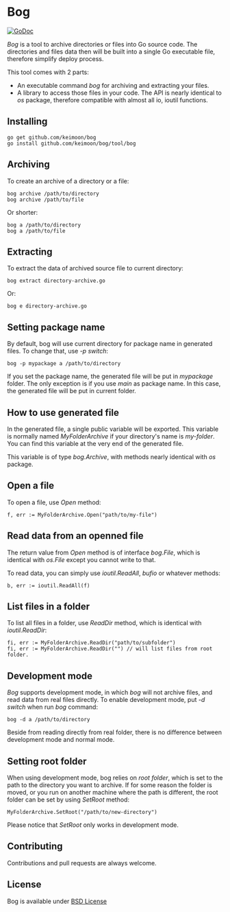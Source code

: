 # Bog

[![GoDoc](https://godoc.org/github.com/keimoon/bog?status.png)](http://godoc.org/github.com/keimoon/bog)

_Bog_ is a tool to archive directories or files into Go source code.
The directories and files data then will be built into a single Go executable
file, therefore simplify deploy process.

This tool comes with 2 parts:

* An executable command _bog_ for archiving and extracting your files.
* A library to access those files in your code. The API is nearly
  identical to _os_ package, therefore compatible with almost all io, ioutil
  functions.

## Installing

```
go get github.com/keimoon/bog
go install github.com/keimoon/bog/tool/bog
```

## Archiving

To create an archive of a directory or a file:

```
bog archive /path/to/directory
bog archive /path/to/file
```

Or shorter:

```
bog a /path/to/directory
bog a /path/to/file
```

## Extracting

To extract the data of archived source file to current directory:

```
bog extract directory-archive.go
```

Or:

```
bog e directory-archive.go
```

## Setting package name

By default, bog will use current directory for package name in generated files. To change that, use _-p switch_:

```
bog -p mypackage a /path/to/directory
```

If you set the package name, the generated file will be put in _mypackage_ folder. The only exception is if you use _main_ as package name. In this case, the generated file will be put in current folder.

## How to use generated file

In the generated file, a single public variable will be exported. This variable is normally named _MyFolderArchive_ if your directory's name is _my-folder_. You can find this variable at the very end of the generated file.

This variable is of type _bog.Archive_, with methods nearly identical with _os_ package.

## Open a file

To open a file, use _Open_ method:

```
f, err := MyFolderArchive.Open("path/to/my-file")
```

## Read data from an openned file

The return value from _Open_ method is of interface _bog.File_, which is identical with _os.File_ except you cannot write to that.

To read data, you can simply use _ioutil.ReadAll_, _bufio_ or whatever methods:

```
b, err := ioutil.ReadAll(f)
```

## List files in a folder

To list all files in a folder, use _ReadDir_ method, which is identical with _ioutil.ReadDir_:

```
fi, err := MyFolderArchive.ReadDir("path/to/subfolder")
fi, err := MyFolderArchive.ReadDir("") // will list files from root folder.
```

## Development mode

_Bog_ supports development mode, in which _bog_ will not archive files, and read data from real files directly. To enable development mode, put _-d switch_ when run _bog_ command:

```
bog -d a /path/to/directory
```

Beside from reading directly from real folder, there is no difference between development mode and normal mode.

## Setting root folder

When using development mode, bog relies on _root folder_, which is set to the path to the directory you want to archive. If for some reason the folder is moved, or you run on another machine where the path is different, the root folder can be set by using _SetRoot_ method:

```
MyFolderArchive.SetRoot("/path/to/new-directory")
```

Please notice that _SetRoot_ only works in development mode.

## Contributing

Contributions and pull requests are always welcome.

## License

Bog is available under [BSD License](http://opensource.org/licenses/BSD-3-Clause)
